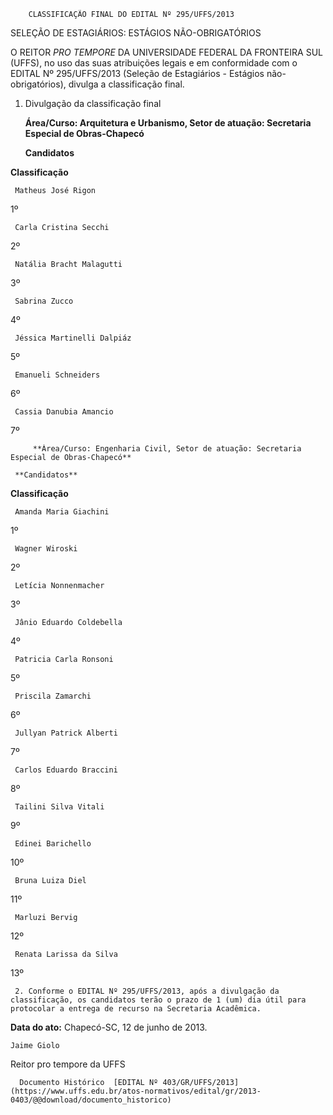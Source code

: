         CLASSIFICAÇÃO FINAL DO EDITAL Nº 295/UFFS/2013  

SELEÇÃO DE ESTAGIÁRIOS: ESTÁGIOS NÃO-OBRIGATÓRIOS

 O REITOR *PRO TEMPORE* DA UNIVERSIDADE FEDERAL DA FRONTEIRA SUL (UFFS), no uso das suas atribuições legais e em conformidade com o EDITAL Nº 295/UFFS/2013 (Seleção de Estagiários - Estágios não-obrigatórios), divulga a classificação final.

 1. Divulgação da classificação final

     **Área/Curso: Arquitetura e Urbanismo, Setor de atuação: Secretaria Especial de Obras-Chapecó**

     **Candidatos**

   **Classificação**

     Matheus José Rigon 

   1º

     Carla Cristina Secchi 

   2º

     Natália Bracht Malagutti 

   3º

     Sabrina Zucco 

   4º

     Jéssica Martinelli Dalpiáz 

   5º

     Emanueli Schneiders 

   6º

     Cassia Danubia Amancio 

   7º

         **Àrea/Curso: Engenharia Civil, Setor de atuação: Secretaria Especial de Obras-Chapecó**

     **Candidatos**

   **Classificação**

     Amanda Maria Giachini 

   1º

     Wagner Wiroski 

   2º

     Letícia Nonnenmacher 

   3º

     Jânio Eduardo Coldebella 

   4º

     Patricia Carla Ronsoni 

   5º

     Priscila Zamarchi 

   6º

     Jullyan Patrick Alberti 

   7º

     Carlos Eduardo Braccini 

   8º

     Tailini Silva Vitali

   9º

     Edinei Barichello 

   10º

     Bruna Luiza Diel 

   11º

     Marluzi Bervig 

   12º

     Renata Larissa da Silva 

   13º

     2. Conforme o EDITAL Nº 295/UFFS/2013, após a divulgação da classificação, os candidatos terão o prazo de 1 (um) dia útil para protocolar a entrega de recurso na Secretaria Acadêmica.

  

   **Data do ato:** Chapecó-SC, 12 de junho de 2013.   
 

    Jaime Giolo   
 Reitor pro tempore da UFFS 

      Documento Histórico  [EDITAL Nº 403/GR/UFFS/2013](https://www.uffs.edu.br/atos-normativos/edital/gr/2013-0403/@@download/documento_historico)     
      